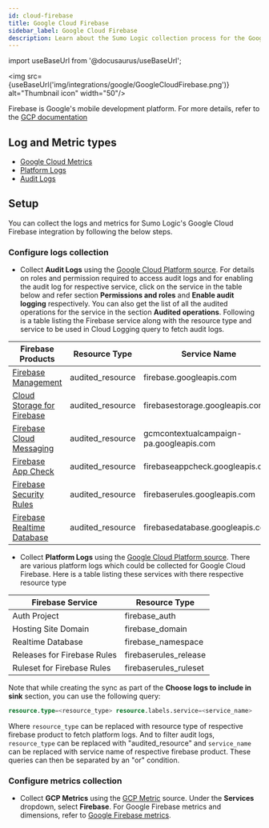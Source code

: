 ```yaml
---
id: cloud-firebase
title: Google Cloud Firebase
sidebar_label: Google Cloud Firebase
description: Learn about the Sumo Logic collection process for the Google Cloud Firebase service.
---
```


import useBaseUrl from '@docusaurus/useBaseUrl';

<img src={useBaseUrl('img/integrations/google/GoogleCloudFirebase.png')} alt="Thumbnail icon" width="50"/>

Firebase is Google's mobile development platform. For more details, refer to the [GCP documentation](https://firebase.google.com/docs)

## Log and Metric types

* [Google Cloud Metrics](https://cloud.google.com/monitoring/api/metrics_gcp)
* [Platform Logs](https://docs.aws.amazon.com/appflow/latest/userguide/monitoring-cloudwatch.html)
* [Audit Logs](https://docs.aws.amazon.com/appflow/latest/userguide/appflow-cloudtrail-logs.html)

## Setup


You can collect the logs and metrics for Sumo Logic's Google Cloud Firebase integration by following the below steps.

### Configure logs collection

* Collect **Audit Logs** using the [Google Cloud Platform source](/docs/send-data/hosted-collectors/google-source/google-cloud-platform-source). For details on roles and permission required to access audit logs and for enabling the audit log for respective service, click on the service in the table below and refer section **Permissions and roles** and **Enable audit logging** respectively. You can also get the list of all the audited operations for the service in the section **Audited operations**. Following is a table listing the Firebase service along with the resource type and service to be used in Cloud Logging query to fetch audit logs.

| Firebase Products | Resource Type |  Service Name |
| ----------- | ----------- |  ----------- |
| [Firebase Management](https://firebase.google.com/support/guides/cloud-audit-logging/firebase-management) | audited_resource | firebase.googleapis.com       |
| [Cloud Storage for Firebase](https://firebase.google.com/support/guides/cloud-audit-logging/firebase-storage)  | audited_resource | firebasestorage.googleapis.com        |
| [Firebase Cloud Messaging](https://firebase.google.com/support/guides/cloud-audit-logging/firebase-cloud-messaging) | audited_resource | gcmcontextualcampaign-pa.googleapis.com       |
| [Firebase App Check](https://firebase.google.com/support/guides/cloud-audit-logging/firebase-app-check)   | audited_resource | firebaseappcheck.googleapis.com        |
| [Firebase Security Rules](https://firebase.google.com/support/guides/cloud-audit-logging/firebase-rules) | audited_resource | firebaserules.googleapis.com       |
| [Firebase Realtime Database](https://firebase.google.com/support/guides/cloud-audit-logging/firebase-realtime-database) | audited_resource | firebasedatabase.googleapis.com       |

* Collect **Platform Logs** using the [Google Cloud Platform source](/docs/send-data/hosted-collectors/google-source/google-cloud-platform-source). There are various platform logs which could be collected for Google Cloud Firebase. Here is a table listing these services with there respective resource type

| Firebase Service | Resource Type |
| ----------- | ----------- |
| Auth Project | firebase_auth       |
| Hosting Site Domain   | firebase_domain        |
| Realtime Database | firebase_namespace       |
| Releases for Firebase Rules   | firebaserules_release        |
| Ruleset for Firebase Rules | firebaserules_ruleset       |

Note that while creating the sync as part of the **Choose logs to include in sink** section, you can use the following query:

```sql
resource.type=<resource_type> resource.labels.service=<service_name>
```

Where `resource_type` can be replaced with resource type of respective firebase product to fetch platform logs. And to filter audit logs, `resource_type` can be replaced with "audited_resource" and `service_name` can be replaced with service name of respective firebase product. These queries can then be separated by an "or" condition.

### Configure metrics collection

* Collect **GCP Metrics** using the [GCP Metric](/docs/send-data/hosted-collectors/google-source/gcp-metrics-source/) source. Under the **Services** dropdown, select **Firebase**. For Google Firebase metrics and dimensions, refer to [Google Firebase metrics](https://cloud.google.com/monitoring/api/metrics_gcp#gcp-firebasedatabase).
